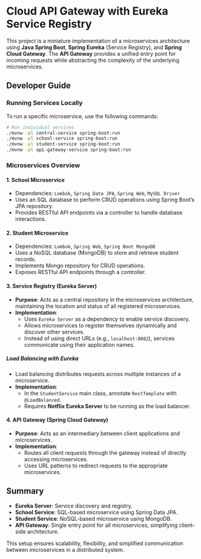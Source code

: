 # Cloud API Gateway with Eureka Service Registry

This project is a miniature implementation of a microservices architecture using **Java Spring Boot**, **Spring Eureka** (Service Registry), and **Spring Cloud Gateway**. The **API Gateway** provides a unified entry point for incoming requests while abstracting the complexity of the underlying microservices.

## Developer Guide

### Running Services Locally

To run a specific microservice, use the following commands:

```bash
# Run individual services
./mvnw -pl central-service spring-boot:run
./mvnw -pl school-service spring-boot:run
./mvnw -pl student-service spring-boot:run
./mvnw -pl api-gateway-service spring-boot:run
```

### Microservices Overview

#### 1. **School Microservice**

- Dependencies: `Lombok`, `Spring Data JPA`, `Spring Web`, `MySQL Driver`
- Uses an SQL database to perform CRUD operations using Spring Boot’s JPA repository.
- Provides RESTful API endpoints via a controller to handle database interactions.

#### 2. **Student Microservice**

- Dependencies: `Lombok`, `Spring Web`, `Spring Boot MongoDB`
- Uses a NoSQL database (MongoDB) to store and retrieve student records.
- Implements Mongo repository for CRUD operations.
- Exposes RESTful API endpoints through a controller.

#### 3. **Service Registry (Eureka Server)**

- **Purpose**: Acts as a central repository in the microservices architecture, maintaining the location and status of all registered microservices.
- **Implementation**:
  - Uses `Eureka Server` as a dependency to enable service discovery.
  - Allows microservices to register themselves dynamically and discover other services.
  - Instead of using direct URLs (e.g., `localhost:8082`), services communicate using their application names.

##### **Load Balancing with Eureka**

- Load balancing distributes requests across multiple instances of a microservice.
- **Implementation**:
  - In the `StudentService` main class, annotate `RestTemplate` with `@LoadBalanced`.
  - Requires **Netflix Eureka Server** to be running as the load balancer.

#### 4. **API Gateway (Spring Cloud Gateway)**

- **Purpose**: Acts as an intermediary between client applications and microservices.
- **Implementation**:
  - Routes all client requests through the gateway instead of directly accessing microservices.
  - Uses URL patterns to redirect requests to the appropriate microservices.

## Summary

- **Eureka Server**: Service discovery and registry.
- **School Service**: SQL-based microservice using Spring Data JPA.
- **Student Service**: NoSQL-based microservice using MongoDB.
- **API Gateway**: Single entry point for all microservices, simplifying client-side architecture.

This setup ensures scalability, flexibility, and simplified communication between microservices in a distributed system.
